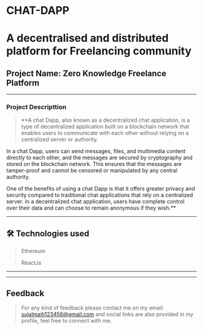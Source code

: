 # CHAT-DAPP



# A decentralised and distributed platform for Freelancing community

## Project Name: Zero Knowledge Freelance Platform 

---

### Project Descripttion

> **A chat Dapp, also known as a decentralized chat application, is a type of decentralized application built on a blockchain network that enables users to communicate with each other without relying on a centralized server or authority.

In a chat Dapp, users can send messages, files, and multimedia content directly to each other, and the messages are secured by cryptography and stored on the blockchain network. This ensures that the messages are tamper-proof and cannot be censored or manipulated by any central authority.

One of the benefits of using a chat Dapp is that it offers greater privacy and security compared to traditional chat applications that rely on a centralized server. In a decentralized chat application, users have complete control over their data and can choose to remain anonymous if they wish.**

---

## 🛠 Technologies used

> Ethereum

> ReactJs 

---



---



## Feedback

> For any kind of feedback please contact me on my email: sujalmaiti123456@gmail.com and social links are also provided in my profile, feel free to connect with me.


